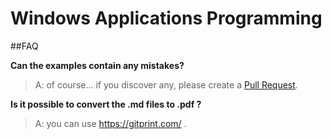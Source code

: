 # Windows Applications Programming

##FAQ

**Can the examples contain any mistakes?**

>A: of course... if you discover any, please create a [Pull Request](https://help.github.com/articles/about-pull-requests/).

**Is it possible to convert the .md files to .pdf ?**

>A: you can use https://gitprint.com/ .
